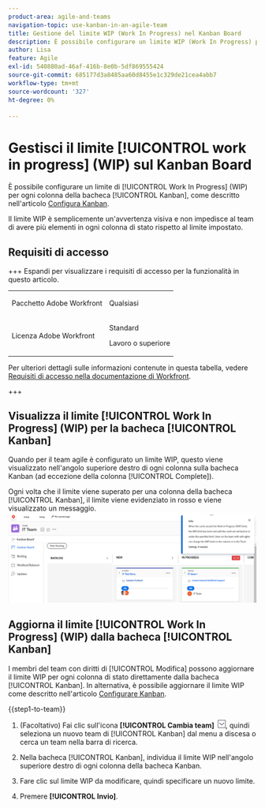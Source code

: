 ```yaml
---
product-area: agile-and-teams
navigation-topic: use-kanban-in-an-agile-team
title: Gestione del limite WIP (Work In Progress) nel Kanban Board
description: È possibile configurare un limite WIP (Work In Progress) per ogni colonna della bacheca Kanban. Il limite WIP è semplicemente un'avvertenza visiva e non impedisce al team di avere più elementi in ogni colonna di stato rispetto al limite impostato.
author: Lisa
feature: Agile
exl-id: 540880ad-46af-416b-8e0b-5df869555424
source-git-commit: 685177d3a8485aa60d8455e1c329de21cea4abb7
workflow-type: tm+mt
source-wordcount: '327'
ht-degree: 0%

---
```


# Gestisci il limite [!UICONTROL work in progress] (WIP) sul Kanban Board

È possibile configurare un limite di [!UICONTROL Work In Progress] (WIP) per ogni colonna della bacheca [!UICONTROL Kanban], come descritto nell&#39;articolo [Configura Kanban](../../agile/get-started-with-agile-in-workfront/configure-kanban.md).

Il limite WIP è semplicemente un&#39;avvertenza visiva e non impedisce al team di avere più elementi in ogni colonna di stato rispetto al limite impostato.

## Requisiti di accesso

+++ Espandi per visualizzare i requisiti di accesso per la funzionalità in questo articolo.

<table style="table-layout:auto"> 
 <col> 
 </col> 
 <col> 
 </col> 
 <tbody> 
  <tr> 
   <td role="rowheader">Pacchetto Adobe Workfront</td> 
   <td> <p>Qualsiasi</p> </td> 
  </tr> 
  <tr> 
   <td role="rowheader">Licenza Adobe Workfront</td> 
   <td> <p>Standard</p> 
   <p>Lavoro o superiore</p> </td> 
  </tr>
 </tbody> 
</table>

Per ulteriori dettagli sulle informazioni contenute in questa tabella, vedere [Requisiti di accesso nella documentazione di Workfront](/help/quicksilver/administration-and-setup/add-users/access-levels-and-object-permissions/access-level-requirements-in-documentation.md).

+++

## Visualizza il limite [!UICONTROL Work In Progress] (WIP) per la bacheca [!UICONTROL Kanban]

Quando per il team agile è configurato un limite WIP, questo viene visualizzato nell&#39;angolo superiore destro di ogni colonna sulla bacheca Kanban (ad eccezione della colonna [!UICONTROL Complete]).

Ogni volta che il limite viene superato per una colonna della bacheca [!UICONTROL Kanban], il limite viene evidenziato in rosso e viene visualizzato un messaggio.
![Limite WIP](assets/kanban-wip.png)

## Aggiorna il limite [!UICONTROL Work In Progress] (WIP) dalla bacheca [!UICONTROL Kanban]

I membri del team con diritti di [!UICONTROL Modifica] possono aggiornare il limite WIP per ogni colonna di stato direttamente dalla bacheca [!UICONTROL Kanban]. In alternativa, è possibile aggiornare il limite WIP come descritto nell&#39;articolo [Configurare Kanban](../../agile/get-started-with-agile-in-workfront/configure-kanban.md).

{{step1-to-team}}

1. (Facoltativo) Fai clic sull&#39;icona **[!UICONTROL Cambia team]** ![Cambia team](assets/switch-team-icon.png), quindi seleziona un nuovo team di [!UICONTROL Kanban] dal menu a discesa o cerca un team nella barra di ricerca.

1. Nella bacheca [!UICONTROL Kanban], individua il limite WIP nell&#39;angolo superiore destro di ogni colonna della bacheca Kanban.
1. Fare clic sul limite WIP da modificare, quindi specificare un nuovo limite.
1. Premere **[!UICONTROL Invio]**.
